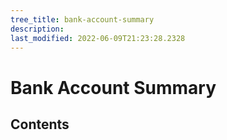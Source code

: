 ```yaml
---
tree_title: bank-account-summary
description: 
last_modified: 2022-06-09T21:23:28.2328
---
```


# Bank Account Summary

## Contents
